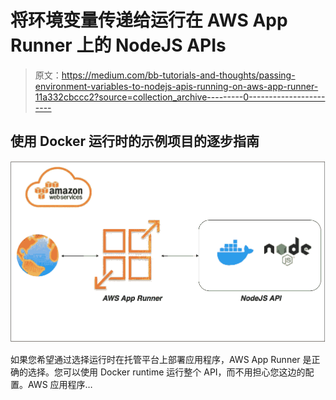 # 将环境变量传递给运行在 AWS App Runner 上的 NodeJS APIs

> 原文：<https://medium.com/bb-tutorials-and-thoughts/passing-environment-variables-to-nodejs-apis-running-on-aws-app-runner-11a332cbccc2?source=collection_archive---------0----------------------->

## 使用 Docker 运行时的示例项目的逐步指南

![](img/14adea830512841c3b3e29a4dd16c329.png)

如果您希望通过选择运行时在托管平台上部署应用程序，AWS App Runner 是正确的选择。您可以使用 Docker runtime 运行整个 API，而不用担心您这边的配置。AWS 应用程序…